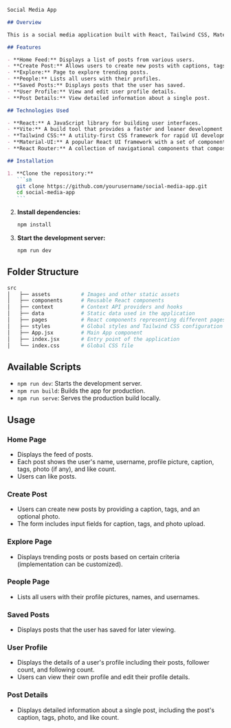 ````markdown
Social Media App

## Overview

This is a social media application built with React, Tailwind CSS, Material-UI, and React Router. The app allows users to create posts, explore posts from other users, view user profiles, save posts, and interact with a feed of posts. The app is designed to be responsive and user-friendly, leveraging modern web technologies and best practices.

## Features

- **Home Feed:** Displays a list of posts from various users.
- **Create Post:** Allows users to create new posts with captions, tags, and optional photos.
- **Explore:** Page to explore trending posts.
- **People:** Lists all users with their profiles.
- **Saved Posts:** Displays posts that the user has saved.
- **User Profile:** View and edit user profile details.
- **Post Details:** View detailed information about a single post.

## Technologies Used

- **React:** A JavaScript library for building user interfaces.
- **Vite:** A build tool that provides a faster and leaner development experience for modern web projects.
- **Tailwind CSS:** A utility-first CSS framework for rapid UI development.
- **Material-UI:** A popular React UI framework with a set of components implementing Google's Material Design.
- **React Router:** A collection of navigational components that compose declaratively with your application.

## Installation

1. **Clone the repository:**
   ```sh
   git clone https://github.com/yourusername/social-media-app.git
   cd social-media-app
   ```
````

2. **Install dependencies:**

   ```sh
   npm install
   ```

3. **Start the development server:**
   ```sh
   npm run dev
   ```

## Folder Structure

```graphql
src
│   ├── assets          # Images and other static assets
│   ├── components      # Reusable React components
│   ├── context         # Context API providers and hooks
│   ├── data            # Static data used in the application
│   ├── pages           # React components representing different pages
│   ├── styles          # Global styles and Tailwind CSS configuration
│   ├── App.jsx         # Main App component
│   ├── index.jsx       # Entry point of the application
│   └── index.css       # Global CSS file
```

## Available Scripts

- `npm run dev`: Starts the development server.
- `npm run build`: Builds the app for production.
- `npm run serve`: Serves the production build locally.

## Usage

### Home Page

- Displays the feed of posts.
- Each post shows the user's name, username, profile picture, caption, tags, photo (if any), and like count.
- Users can like posts.

### Create Post

- Users can create new posts by providing a caption, tags, and an optional photo.
- The form includes input fields for caption, tags, and photo upload.

### Explore Page

- Displays trending posts or posts based on certain criteria (implementation can be customized).

### People Page

- Lists all users with their profile pictures, names, and usernames.

### Saved Posts

- Displays posts that the user has saved for later viewing.

### User Profile

- Displays the details of a user's profile including their posts, follower count, and following count.
- Users can view their own profile and edit their profile details.

### Post Details

- Displays detailed information about a single post, including the post's caption, tags, photo, and like count.

```

```

